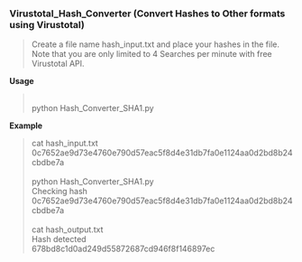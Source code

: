 <h3> Virustotal_Hash_Converter (Convert Hashes to Other formats using Virustotal) </h3>

> Create a file name hash_input.txt and place your hashes in the file.  
Note that you are only limited to 4 Searches per minute with free Virustotal API.  

<b> Usage </b>  
> <br> python Hash_Converter_SHA1.py

<b>Example </b>         
> cat hash_input.txt   
> 0c7652ae9d73e4760e790d57eac5f8d4e31db7fa0e1124aa0d2bd8b24cbdbe7a   
> <br> python Hash_Converter_SHA1.py    
> Checking hash 0c7652ae9d73e4760e790d57eac5f8d4e31db7fa0e1124aa0d2bd8b24cbdbe7a   
> <br> cat hash_output.txt   
> Hash detected   
> 678bd8c1d0ad249d55872687cd946f8f146897ec  
